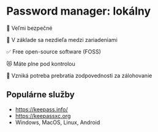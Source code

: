 # Password manager: lokálny

🔐 Veľmi bezpečné

📝 V základe sa nezdieľa medzi zariadeniami

✅ Free open-source software (FOSS)

😻 Máte plne pod kontrolou

🧺 Vzniká potreba prebratia zodpovednosti za zálohovanie 

## Populárne služby

- https://keepass.info/
- https://keepassxc.org 
- Windows, MacOS, Linux, Android
